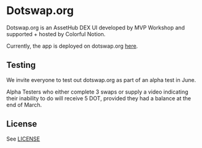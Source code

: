 # Dotswap.org

Dotswap.org is an AssetHub DEX UI developed by MVP Workshop and supported + hosted by Colorful Notion.

Currently, the app is deployed on dotswap.org [here](https://dotswap.org).

## Testing

We invite everyone to test out dotswap.org as part of an alpha test in June.

Alpha Testers who either complete 3 swaps or supply a video indicating their inability to do will receive 5 DOT, provided they had a balance at the end of March. 

## License

See [LICENSE](LICENSE)